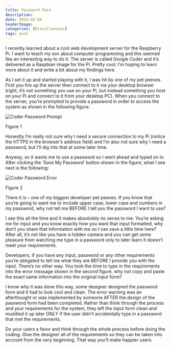 ```yaml
---
title: Password Pain
description: 
date: 2014-02-04
headerImage: 
categories: [Miscellaneous]
tags: post
---
```


I recently learned about a cool web development server for the Raspberry Pi. I want to teach my son about computer programming and this seemed like an interesting way to do it. The server is called Google Coder and it’s delivered as a Raspbian image for the Pi. Pretty cool; I’m hoping to learn more about it and write a bit about my findings here.

As I set it up and started playing with it, I was hit by one of my pet peeves. First you fire up the server then connect to it via your desktop browser (right, it’s not something you use on your Pi, but instead something you host on your Pi and connect to it from your desktop PC). When you connect to the server, you’re prompted to provide a password in order to access the system as shown in the following figure.

![Coder Password Prompt](/images/2014/coder-password-error-1.png)

Figure 1

Honestly I’m really not sure why I need a secure connection to my Pi (notice the HTTPS in the browser’s address field) and I’m also not sure why I need a password, but I’ll dig into that at some later time.

Anyway, so it wants me to use a password so I went ahead and typed on in. After clicking the ‘Save My Password’ button shown in the figure, what I see next is the following:

![Coder Password Error](/images/2014/coder-password-error-2.png "Coder Password Error")

Figure 2

There it is – one of my biggest developer pet peeves. If you know that you’re going to want me to include upper case, lower case and numbers in my password, why not tell me BEFORE I tell you the password I want to use?

I see this all the time and it makes absolutely no sense to me. You’re asking me for input and you know exactly how you want that input formatted, why don’t you share that information with me so I can save a little time here? After all, it’s not like you have a hidden camera and you can get some pleasure from watching me type in a password only to later learn it doesn’t meet your requirements.

Developers, if you have any input, password or any other requirements you’re obligated to tell me what they are BEFORE I provide you with the input. There’s no other way. You took the time to type in the requirements into the error message shown in the second figure, why not copy and paste the exact same information into the original input form?

I know why it was done this way, some designer designed the password form and it had to look cool and clean. The error warning was an afterthought or was implemented by someone AFTER the design of the password form had been completed. Rather than think through the process and your requirements for the system, they left the input form clean and muddied it up later ONLY if the user didn’t accidentally type in a password that met the requirements.

Do your users a favor and think through the whole process before doing the coding. Give the designer all of the requirements so they can be taken into account from the very beginning. That way you’ll make happier users.